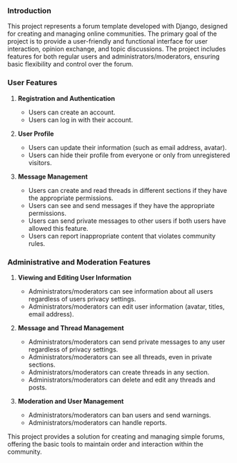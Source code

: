 ### Introduction

This project represents a forum template developed with Django, designed for creating and managing online communities. The primary goal of the project is to provide a user-friendly and functional interface for user interaction, opinion exchange, and topic discussions. The project includes features for both regular users and administrators/moderators, ensuring basic flexibility and control over the forum.

### User Features

1. **Registration and Authentication**
    - Users can create an account.
    - Users can log in with their account.

2. **User Profile**
    - Users can update their information (such as email address, avatar).
    - Users can hide their profile from everyone or only from unregistered visitors.

3. **Message Management**
    - Users can create and read threads in different sections if they have the appropriate permissions.
    - Users can see and send messages if they have the appropriate permissions.
    - Users can send private messages to other users if both users have allowed this feature.
    - Users can report inappropriate content that violates community rules.

### Administrative and Moderation Features

1. **Viewing and Editing User Information**
    - Administrators/moderators can see information about all users regardless of users privacy settings.
    - Administrators/moderators can edit user information (avatar, titles, email address).

2. **Message and Thread Management**
    - Administrators/moderators can send private messages to any user regardless of privacy settings.
    - Administrators/moderators can see all threads, even in private sections.
    - Administrators/moderators can create threads in any section.
    - Administrators/moderators can delete and edit any threads and posts.

3. **Moderation and User Management**
    - Administrators/moderators can ban users and send warnings.
    - Administrators/moderators can handle reports.

This project provides a solution for creating and managing simple forums, offering the basic tools to maintain order and interaction within the community.
